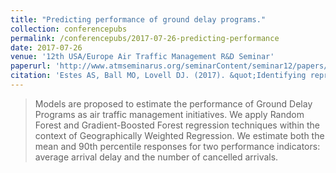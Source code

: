 ```yaml
---
title: "Predicting performance of ground delay programs."
collection: conferencepubs
permalink: /conferencepubs/2017-07-26-predicting-performance
date: 2017-07-26
venue: '12th USA/Europe Air Traffic Management R&D Seminar'
paperurl: 'http://www.atmseminarus.org/seminarContent/seminar12/papers/12th_ATM_RD_Seminar_paper_128.pdf'
citation: 'Estes AS, Ball MO, Lovell DJ. (2017). &quot;Identifying representative traffic management initiatives.&quot; <i>Proc. 12th USA/Europe Air Traffic Management R&D Seminar 2017</i>. Seattle, WA'
---
```

> Models are proposed to estimate the performance of
Ground Delay Programs as air traffic management initiatives.
We apply Random Forest and Gradient-Boosted Forest
regression techniques within the context of Geographically
Weighted Regression. We estimate both the mean and 90th
percentile responses for two performance indicators: average
arrival delay and the number of cancelled arrivals.